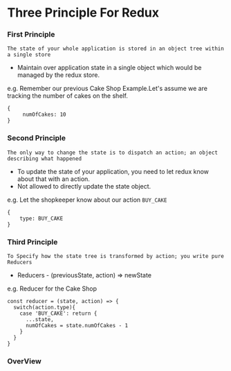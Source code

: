 #   Three Principle For Redux

### First Principle

`The state of your whole application is stored in an object tree within a single store`

-   Maintain over application state in a single object which would be managed by the redux store.

e.g. Remember our previous Cake Shop Example.Let's assume we are tracking the number of cakes on the shelf.

```
{
     numOfCakes: 10
}

```

### Second Principle

`The only way to change the state is to dispatch an action; an object describing what happened`

-   To update the state of your application, you need to let redux know about that with an action.
-   Not allowed to directly update the state object.

e.g. Let the shopkeeper know about our action `BUY_CAKE`

```
{
    type: BUY_CAKE
}

```
### Third Principle

`To Specify how the state tree is transformed by action; you write pure Reducers`

-   Reducers - (previousState, action) => newState

e.g. Reducer for the Cake Shop

```
const reducer = (state, action) => {
  switch(action.type){
    case 'BUY_CAKE': return {
      ...state, 
      numOfCakes = state.numOfCakes - 1
    }
  }
}

```

### OverView
